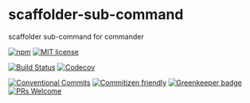 # scaffolder-sub-command

scaffolder sub-command for commander

<!-- consumer badges -->
[![npm][npm-badge]][npm-link]
[![MIT license][license-badge]][license-link]

<!-- status badges -->
[![Build Status][ci-badge]][ci-link]
[![Codecov](https://img.shields.io/codecov/c/github/GainCompliance/scaffolder-sub-command.svg)](https://codecov.io/github/gaincompliance/scaffolder-sub-command)

<!-- contribution badges -->
[![Conventional Commits][commit-convention-badge]][commit-convention-link]
[![Commitizen friendly][commitizen-badge]][commitizen-link]
[![Greenkeeper badge](https://badges.greenkeeper.io/GainCompliance/scaffolder-sub-command.svg)](https://greenkeeper.io/)
[![PRs Welcome][PRs-badge]][PRs-link]

[npm-link]: https://www.npmjs.com/package/@gaincompliance/scaffolder-sub-command
[npm-badge]: https://img.shields.io/npm/v/@gaincompliance/scaffolder-sub-command.svg
[license-link]: LICENSE
[license-badge]: https://img.shields.io/github/license/GainCompliance/scaffolder-sub-command.svg
[ci-link]: https://travis-ci.com/GainCompliance/scaffolder-sub-command
[ci-badge]: https://img.shields.io/travis/GainCompliance/scaffolder-sub-command.svg?branch=master
[commit-convention-link]: https://conventionalcommits.org
[commit-convention-badge]: https://img.shields.io/badge/Conventional%20Commits-1.0.0-yellow.svg
[commitizen-link]: http://commitizen.github.io/cz-cli/
[commitizen-badge]: https://img.shields.io/badge/commitizen-friendly-brightgreen.svg
[PRs-link]: http://makeapullrequest.com
[PRs-badge]: https://img.shields.io/badge/PRs-welcome-brightgreen.svg

